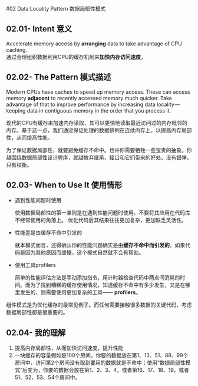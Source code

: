 #02  Data Locality Pattern 数据局部性模式

## 02.01- Intent 意义
Accelerate memory access by **arranging** data to take advantage of CPU caching.
<br>
通过合理组织数据利用CPU的缓存机制来**加快内存访问速度**。

## 02.02- The Pattern 模式描述

Modern CPUs have caches to speed up memory access. These can access memory **adjacent** to recently accessed memory much quicker. Take advantage of that to improve performance by increasing data locality — keeping data in contiguous memory in the order that you process it.

现代的CPU有缓存来加速内存读取，其可以更快地读取最近访问过的内存毗邻的内存。基于这一点，我们通过保证处理的数据排列在连续内存上，以提高内存局部性，从而提高性能。

为了保证数据局部性，就要避免缓存不命中。也许你需要牺牲一些宝贵的抽象。你越围绕数据局部性设计程序，就越放弃继承、接口和它们带来的好处。没有银弹，只有权衡。

## 02.03- When to Use It 使用情形

- 遇到性能问题时使用

	 使用数据局部性的第一准则是在遇到性能问题时使用。不要将其应用在代码库不经常使用的角落上。 优化代码后其结果往往更加复杂，更加缺乏灵活性。

- 性能差是由缓存不命中引发的

	就本模式而言，还得确认你的性能问题确实是由**缓存不命中而引发的**。如果代码是因为其他原因而缓慢，这个模式自然就不会有帮助。
- 使用工具profilers

	简单的性能评估方法是手动添加指令，用计时器检查代码中两点间消耗的时间。而为了找到糟糕的缓存使用情况，知道缓存不命中有多少发生，又是在哪里发生的，则需要使用更加复杂的工具—— **profilers**。

组件模式是为优化缓存的最常见例子。而任何需要接触很多数据的关键代码，考虑数据局部性都是很重要的。

## 02.04- 我的理解
1. 提高内存局部性，从而加快访问速度，提升性能
2. 一块缓存的容量假如是100个房间，你要的数据放在第1、13、51、88、99个房间中，访问第2个房间没有取到要用的数据就是不命中；使用“数据局部性模式”后变为，你要的数据会放在第1、2、3、4，或者第16、17、18、19，或者51、52、53、54个房间中。


